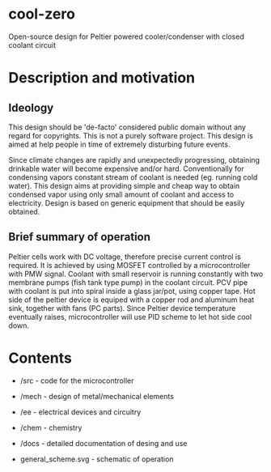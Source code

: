 # cool-zero
Open-source design for Peltier powered cooler/condenser with closed coolant circuit

# Description and motivation

## Ideology
This design should be 'de-facto' considered public domain without any regard for copyrights. This is not a purely software project. This design is aimed at help people in time of extremely disturbing future events.

Since climate changes are rapidly and unexpectedly progressing, obtaining drinkable water will become expensive and/or hard. Conventionally for condensing vapors constant stream of coolant is needed (eg. running cold water). This design aims at providing simple and cheap way to obtain condensed vapor using only small amount of coolant and access to electricity.
Design is based on generic equipment that should be easily obtained. 

## Brief summary of operation
Peltier cells work with DC voltage, therefore precise current control is required. It is achieved by using MOSFET controlled by a microcontroller with PMW signal. Coolant with small reservoir is running constantly with two membrane pumps (fish tank type pump) in the coolant circuit. PCV pipe with coolant is put into spiral inside a glass jar/pot, using copper tape. Hot side of the peltier device is equiped with a copper rod and aluminum heat sink, together with fans (PC parts). Since Peltier device temperature eventually raises, microcontroller will use PID scheme to let hot side cool down.


# Contents

* /src - code for the microcontroller
* /mech - design of metal/mechanical elements
* /ee - electrical devices and circuitry
* /chem - chemistry
* /docs - detailed documentation of desing and use

* general_scheme.svg - schematic of operation
